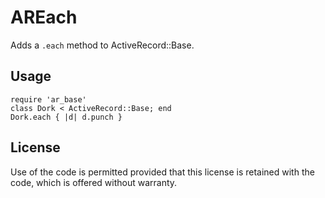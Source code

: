 # AREach

Adds a `.each` method to ActiveRecord::Base.

## Usage

    require 'ar_base'
    class Dork < ActiveRecord::Base; end
    Dork.each { |d| d.punch }

## License

Use of the code is permitted provided that this license is retained with the code, which is offered without warranty.
